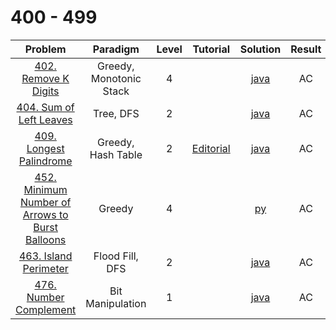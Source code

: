 # 400 - 499

|                                                           Problem                                                            |        Paradigm         | Level |                                 Tutorial                                 |                         Solution                          | Result |
| :--------------------------------------------------------------------------------------------------------------------------: | :---------------------: | :---: | :----------------------------------------------------------------------: | :-------------------------------------------------------: | :----: |
|                            [402. Remove K Digits](https://leetcode.com/problems/remove-k-digits/)                            | Greedy, Monotonic Stack |   4   |                                                                          |            [java](./402_Remove_K_Digits.java)             |   AC   |
|                         [404. Sum of Left Leaves](https://leetcode.com/problems/sum-of-left-leaves/)                         |        Tree, DFS        |   2   |                                                                          |           [java](./404_Sum_of_Left_Leaves.java)           |   AC   |
|                         [409. Longest Palindrome](https://leetcode.com/problems/longest-palindrome/)                         |   Greedy, Hash Table    |   2   | [Editorial](https://leetcode.com/problems/longest-palindrome/editorial/) |           [java](./409_Longest_Palindrome.java)           |   AC   |
| [452. Minimum Number of Arrows to Burst Balloons](https://leetcode.com/problems/minimum-number-of-arrows-to-burst-balloons/) |         Greedy          |   4   |                                                                          | [py](./452_Minimum_Number_of_Arrows_to_Burst_Balloons.py) |   AC   |
|                           [463. Island Perimeter](https://leetcode.com/problems/island-perimeter/)                           |     Flood Fill, DFS     |   2   |                                                                          |            [java](./463_Island_Perimeter.java)            |   AC   |
|                          [476. Number Complement](https://leetcode.com/problems/number-complement/)                          |    Bit Manipulation     |   1   |                                                                          |           [java](./476_Number_Complement.java)            |   AC   |
